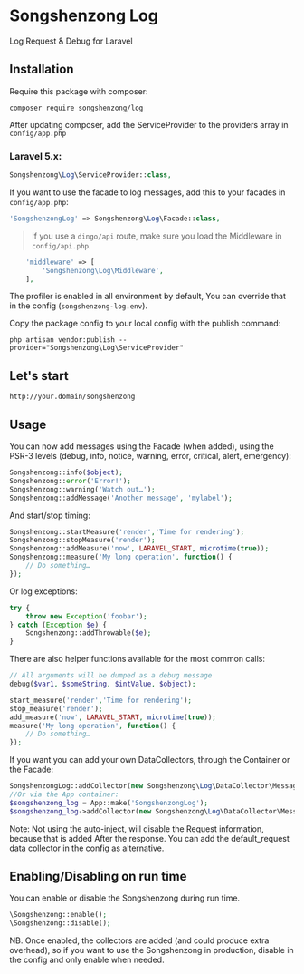# Songshenzong Log

Log Request & Debug for Laravel

## Installation

Require this package with composer:

```shell
composer require songshenzong/log
```

After updating composer, add the ServiceProvider to the providers array in `config/app.php`

### Laravel 5.x:

```php
Songshenzong\Log\ServiceProvider::class,
```

If you want to use the facade to log messages, add this to your facades in `config/app.php`:

```php
'SongshenzongLog' => Songshenzong\Log\Facade::class,
```

> If you use a `dingo/api` route, make sure you load the Middleware in `config/api.php`.
```php
    'middleware' => [
        'Songshenzong\Log\Middleware',
    ],
```





The profiler is enabled in all environment by default, You can override that in the config (`songshenzong-log.env`).



Copy the package config to your local config with the publish command:

```shell
php artisan vendor:publish --provider="Songshenzong\Log\ServiceProvider"
```
## Let's start
```
http://your.domain/songshenzong
```

## Usage

You can now add messages using the Facade (when added), using the PSR-3 levels (debug, info, notice, warning, error, critical, alert, emergency):

```php
Songshenzong::info($object);
Songshenzong::error('Error!');
Songshenzong::warning('Watch out…');
Songshenzong::addMessage('Another message', 'mylabel');
```

And start/stop timing:

```php
Songshenzong::startMeasure('render','Time for rendering');
Songshenzong::stopMeasure('render');
Songshenzong::addMeasure('now', LARAVEL_START, microtime(true));
Songshenzong::measure('My long operation', function() {
    // Do something…
});
```

Or log exceptions:

```php
try {
    throw new Exception('foobar');
} catch (Exception $e) {
    Songshenzong::addThrowable($e);
}
```

There are also helper functions available for the most common calls:

```php
// All arguments will be dumped as a debug message
debug($var1, $someString, $intValue, $object);

start_measure('render','Time for rendering');
stop_measure('render');
add_measure('now', LARAVEL_START, microtime(true));
measure('My long operation', function() {
    // Do something…
});
```

If you want you can add your own DataCollectors, through the Container or the Facade:

```php
SongshenzongLog::addCollector(new Songshenzong\Log\DataCollector\MessagesCollector('my_messages'));
//Or via the App container:
$songshenzong_log = App::make('SongshenzongLog');
$songshenzong_log->addCollector(new Songshenzong\Log\DataCollector\MessagesCollector('my_messages'));
```



Note: Not using the auto-inject, will disable the Request information, because that is added After the response.
You can add the default_request data collector in the config as alternative.

## Enabling/Disabling on run time
You can enable or disable the Songshenzong during run time.

```php
\Songshenzong::enable();
\Songshenzong::disable();
```

NB. Once enabled, the collectors are added (and could produce extra overhead), so if you want to use the Songshenzong in production, disable in the config and only enable when needed.
